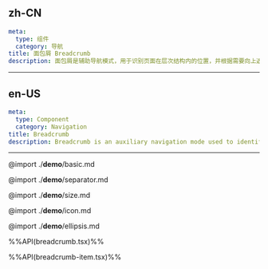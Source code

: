 ## zh-CN
```yaml
meta:
  type: 组件
  category: 导航
title: 面包屑 Breadcrumb
description: 面包屑是辅助导航模式，用于识别页面在层次结构内的位置，并根据需要向上返回。
```
---
## en-US
```yaml
meta:
  type: Component
  category: Navigation
title: Breadcrumb
description: Breadcrumb is an auxiliary navigation mode used to identify the position of the page within the hierarchy and return upwards as needed.
```
---

@import ./__demo__/basic.md

@import ./__demo__/separator.md

@import ./__demo__/size.md

@import ./__demo__/icon.md

@import ./__demo__/ellipsis.md

%%API(breadcrumb.tsx)%%

%%API(breadcrumb-item.tsx)%%
